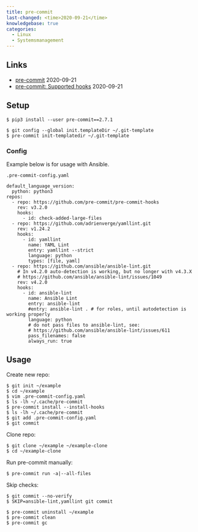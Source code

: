 ```yaml
---
title: pre-commit
last-changed: <time>2020-09-21</time>
knowledgebase: true
categories:
  - Linux
  - Systemsmanagement
---
```

## Links

* [pre-commit](https://pre-commit.com) <time>2020-09-21</time>
* [pre-commit: Supported hooks](https://pre-commit.com/hooks.html) <time>2020-09-21</time>

## Setup

```console
$ pip3 install --user pre-commit==2.7.1
```

```console
$ git config --global init.templateDir ~/.git-template
$ pre-commit init-templatedir ~/.git-template
```

### Config

Example below is for usage with Ansible.

`.pre-commit-config.yaml`

```text
default_language_version:
  python: python3
repos:
  - repo: https://github.com/pre-commit/pre-commit-hooks
    rev: v3.2.0
    hooks:
      - id: check-added-large-files
  - repo: https://github.com/adrienverge/yamllint.git
    rev: v1.24.2
    hooks:
      - id: yamllint
        name: YAML Lint
        entry: yamllint --strict
        language: python
        types: [file, yaml]
  - repo: https://github.com/ansible/ansible-lint.git
    # In v4.2.0 auto-detection is working, but no longer with v4.3.X
    # https://github.com/ansible/ansible-lint/issues/1049
    rev: v4.2.0
    hooks:
      - id: ansible-lint
        name: Ansible Lint
        entry: ansible-lint
        #entry: ansible-lint . # for roles, until autodetection is working properly
        language: python
        # do not pass files to ansible-lint, see:
        # https://github.com/ansible/ansible-lint/issues/611
        pass_filenames: false
        always_run: true
```

## Usage

Create new repo:

```console
$ git init ~/example
$ cd ~/example
$ vim .pre-commit-config.yaml
$ ls -lh ~/.cache/pre-commit
$ pre-commit install --install-hooks
$ ls -lh ~/.cache/pre-commit
$ git add .pre-commit-config.yaml
$ git commit
```

Clone repo:

```console
$ git clone ~/example ~/example-clone
$ cd ~/example-clone
```

Run pre-commit manually:

```console
$ pre-commit run -a|--all-files
```

Skip checks:

```console
$ git commit --no-verify
$ SKIP=ansible-lint,yamllint git commit
```

```console
$ pre-commit uninstall ~/example
$ pre-commit clean
$ pre-commit gc
```
